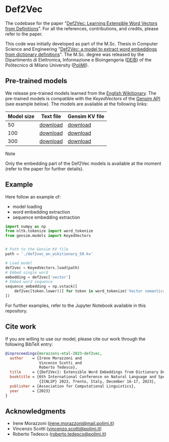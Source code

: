 # Def2Vec

The codebase for the paper "[Def2Vec: Learning Extensible Word Vectors from Definitions](https://www.overleaf.com/read/mjqknffjfhkw)".
For all the references, contributions, and credits, please refer to the paper.

This code was initially developed as part of the M.Sc. Thesis in Computer Science and Engineering "[Def2Vec: a model to extract word embeddings from dictionary definitions](https://www.politesi.polimi.it/handle/10589/179715)".
The M.Sc. degree was released by the Dipartimento di Elettronica, Informazione e Bioingengeria  ([DEIB](https://www.deib.polimi.it/eng/home-page)) of the Politecnico di Milano University ([PoliMI](https://www.polimi.it)).

## Pre-trained models

We release pre-trained models learned from the [English Wikitionary](https://en.wiktionary.org/wiki/Wiktionary:Main_Page).
The pre-trained models is compatible with the *KeyedVectors* of the [Gensim API](https://radimrehurek.com/gensim/) (see example below).
The models are available at the following links: 

| Model size | Text file                                                                                                                                 | Gensim KV file                                                                                                                            |
|------------|-------------------------------------------------------------------------------------------------------------------------------------------|-------------------------------------------------------------------------------------------------------------------------------------------|
| 50         | [download](https://polimi365-my.sharepoint.com/:u:/g/personal/10451445_polimi_it/EaI8ormefBlIoQB-1YWH22YBTD0rEtPbaD11YkMMNqlKxg?e=qLAMmA) | [download](https://polimi365-my.sharepoint.com/:u:/g/personal/10451445_polimi_it/ERJlBEE6EsNLmyK9t2nsCsEBR5L9cKsr_s9xXz3YIlcF6w?e=9poPf7) |
| 100        | [download](https://polimi365-my.sharepoint.com/:u:/g/personal/10451445_polimi_it/EbYQNGrfPuBPhEXA-EjPL7IBmM0XqB_ZYewU1nj5p3jHRQ?e=Pyb0ac) | [download](https://polimi365-my.sharepoint.com/:u:/g/personal/10451445_polimi_it/EcD5S6HqE0NDmgfDTADyc9gBHlkRoRofGvgV8cVOGJ2ISw?e=ayr8e5) |
| 300        | [download](https://polimi365-my.sharepoint.com/:u:/g/personal/10451445_polimi_it/EfQqgCR4fxxFoWWgw3YSYYIBAKq20vtObQNpjiJ1GiyQMA?e=PAncqK) | [download](https://polimi365-my.sharepoint.com/:u:/g/personal/10451445_polimi_it/EV4dqNoPQRFBnRh8TqXeh0IBtdD83314hQ-rkC8h5nucVQ?e=yEGJ0S) |

> [!NOTE]
> 
> Only the embedding part of the Def2Vec models is available at the moment (refer to the paper for further details).

## Example

Here follow an example of:
- model loading
- word embedding extraction
- sequence embedding extraction

```python
import numpy as np
from nltk.tokenize import word_tokenize
from gensim.models import KeyedVectors


# Path to the Gensim KV file
path = './def2vec_en_wikitionary_50.kv'

# Load model
def2vec = KeyedVectors.load(path)
# Embed single word
embedding = def2vec['vector']
# Embed word sequence
sequence_embedding = np.vstack([
    def2vec[token.lower()] for token in word_tokenize('Vector semantics is cool!')
])
```

For further examples, refer to the Jupyter Notebook available in this repository.

## Cite work

If you are willing to use our model, please cite our work through the following BibTeX entry:

```bibtex
@inproceedings{morazzoni-etal-2023-def2vec,
  author    = {Irene Morazzoni and
               Vincenzo Scotti and
               Roberto Tedesco},
  title     = {{Def2Vec}: Extensible Word Embeddings from Dictionary Definitions},
  booktitle = {6th International Conference on Natural Language and Speech Processing,
               {ICNLSP} 2023, Trento, Italy, December 16-17, 2023},
  publisher = {Association for Computational Linguistics},
  year      = {2023}
}
```

## Acknowledgments

- Irene Morazzoni ([irene.morazzoni@mail.polimi.it](mailto:irene.morazzoni@mail.polimi.it))
- Vincenzo Scotti ([vincenzo.scotti@polimi.it](mailto:vincenzo.scotti@polimi.it))
- Roberto Tedesco ([roberto.tedesco@polimi.it](mailto:roberto.tedesco@polimi.it))
